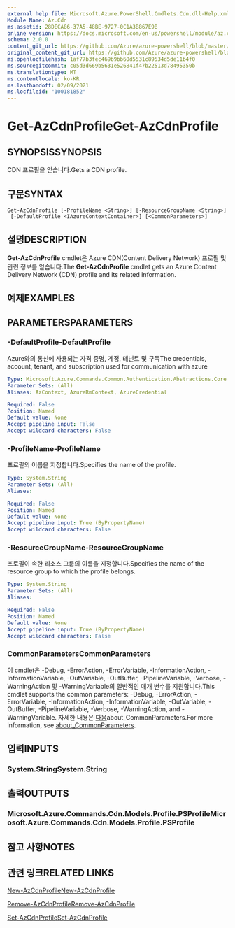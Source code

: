 ```yaml
---
external help file: Microsoft.Azure.PowerShell.Cmdlets.Cdn.dll-Help.xml
Module Name: Az.Cdn
ms.assetid: 28DECA86-37A5-48BE-9727-0C1A3B867E9B
online version: https://docs.microsoft.com/en-us/powershell/module/az.cdn/get-azcdnprofile
schema: 2.0.0
content_git_url: https://github.com/Azure/azure-powershell/blob/master/src/Cdn/Cdn/help/Get-AzCdnProfile.md
original_content_git_url: https://github.com/Azure/azure-powershell/blob/master/src/Cdn/Cdn/help/Get-AzCdnProfile.md
ms.openlocfilehash: 1af77b3fec469b9bb60d5531c89534d5de11b4f0
ms.sourcegitcommit: c05d3d669b5631e526841f47b22513d78495350b
ms.translationtype: MT
ms.contentlocale: ko-KR
ms.lasthandoff: 02/09/2021
ms.locfileid: "100181852"
---
```

# <span data-ttu-id="efe11-101">Get-AzCdnProfile</span><span class="sxs-lookup"><span data-stu-id="efe11-101">Get-AzCdnProfile</span></span>

## <span data-ttu-id="efe11-102">SYNOPSIS</span><span class="sxs-lookup"><span data-stu-id="efe11-102">SYNOPSIS</span></span>
<span data-ttu-id="efe11-103">CDN 프로필을 얻습니다.</span><span class="sxs-lookup"><span data-stu-id="efe11-103">Gets a CDN profile.</span></span>

## <span data-ttu-id="efe11-104">구문</span><span class="sxs-lookup"><span data-stu-id="efe11-104">SYNTAX</span></span>

```
Get-AzCdnProfile [-ProfileName <String>] [-ResourceGroupName <String>]
 [-DefaultProfile <IAzureContextContainer>] [<CommonParameters>]
```

## <span data-ttu-id="efe11-105">설명</span><span class="sxs-lookup"><span data-stu-id="efe11-105">DESCRIPTION</span></span>
<span data-ttu-id="efe11-106">**Get-AzCdnProfile** cmdlet은 Azure CDN(Content Delivery Network) 프로필 및 관련 정보를 얻습니다.</span><span class="sxs-lookup"><span data-stu-id="efe11-106">The **Get-AzCdnProfile** cmdlet gets an Azure Content Delivery Network (CDN) profile and its related information.</span></span>

## <span data-ttu-id="efe11-107">예제</span><span class="sxs-lookup"><span data-stu-id="efe11-107">EXAMPLES</span></span>

## <span data-ttu-id="efe11-108">PARAMETERS</span><span class="sxs-lookup"><span data-stu-id="efe11-108">PARAMETERS</span></span>

### <span data-ttu-id="efe11-109">-DefaultProfile</span><span class="sxs-lookup"><span data-stu-id="efe11-109">-DefaultProfile</span></span>
<span data-ttu-id="efe11-110">Azure와의 통신에 사용되는 자격 증명, 계정, 테넌트 및 구독</span><span class="sxs-lookup"><span data-stu-id="efe11-110">The credentials, account, tenant, and subscription used for communication with azure</span></span>

```yaml
Type: Microsoft.Azure.Commands.Common.Authentication.Abstractions.Core.IAzureContextContainer
Parameter Sets: (All)
Aliases: AzContext, AzureRmContext, AzureCredential

Required: False
Position: Named
Default value: None
Accept pipeline input: False
Accept wildcard characters: False
```

### <span data-ttu-id="efe11-111">-ProfileName</span><span class="sxs-lookup"><span data-stu-id="efe11-111">-ProfileName</span></span>
<span data-ttu-id="efe11-112">프로필의 이름을 지정합니다.</span><span class="sxs-lookup"><span data-stu-id="efe11-112">Specifies the name of the profile.</span></span>

```yaml
Type: System.String
Parameter Sets: (All)
Aliases:

Required: False
Position: Named
Default value: None
Accept pipeline input: True (ByPropertyName)
Accept wildcard characters: False
```

### <span data-ttu-id="efe11-113">-ResourceGroupName</span><span class="sxs-lookup"><span data-stu-id="efe11-113">-ResourceGroupName</span></span>
<span data-ttu-id="efe11-114">프로필이 속한 리소스 그룹의 이름을 지정합니다.</span><span class="sxs-lookup"><span data-stu-id="efe11-114">Specifies the name of the resource group to which the profile belongs.</span></span>

```yaml
Type: System.String
Parameter Sets: (All)
Aliases:

Required: False
Position: Named
Default value: None
Accept pipeline input: True (ByPropertyName)
Accept wildcard characters: False
```

### <span data-ttu-id="efe11-115">CommonParameters</span><span class="sxs-lookup"><span data-stu-id="efe11-115">CommonParameters</span></span>
<span data-ttu-id="efe11-116">이 cmdlet은 -Debug, -ErrorAction, -ErrorVariable, -InformationAction, -InformationVariable, -OutVariable, -OutBuffer, -PipelineVariable, -Verbose, -WarningAction 및 -WarningVariable의 일반적인 매개 변수를 지원합니다.</span><span class="sxs-lookup"><span data-stu-id="efe11-116">This cmdlet supports the common parameters: -Debug, -ErrorAction, -ErrorVariable, -InformationAction, -InformationVariable, -OutVariable, -OutBuffer, -PipelineVariable, -Verbose, -WarningAction, and -WarningVariable.</span></span> <span data-ttu-id="efe11-117">자세한 내용은 [다음](http://go.microsoft.com/fwlink/?LinkID=113216)about_CommonParameters.</span><span class="sxs-lookup"><span data-stu-id="efe11-117">For more information, see [about_CommonParameters](http://go.microsoft.com/fwlink/?LinkID=113216).</span></span>

## <span data-ttu-id="efe11-118">입력</span><span class="sxs-lookup"><span data-stu-id="efe11-118">INPUTS</span></span>

### <span data-ttu-id="efe11-119">System.String</span><span class="sxs-lookup"><span data-stu-id="efe11-119">System.String</span></span>

## <span data-ttu-id="efe11-120">출력</span><span class="sxs-lookup"><span data-stu-id="efe11-120">OUTPUTS</span></span>

### <span data-ttu-id="efe11-121">Microsoft.Azure.Commands.Cdn.Models.Profile.PSProfile</span><span class="sxs-lookup"><span data-stu-id="efe11-121">Microsoft.Azure.Commands.Cdn.Models.Profile.PSProfile</span></span>

## <span data-ttu-id="efe11-122">참고 사항</span><span class="sxs-lookup"><span data-stu-id="efe11-122">NOTES</span></span>

## <span data-ttu-id="efe11-123">관련 링크</span><span class="sxs-lookup"><span data-stu-id="efe11-123">RELATED LINKS</span></span>

[<span data-ttu-id="efe11-124">New-AzCdnProfile</span><span class="sxs-lookup"><span data-stu-id="efe11-124">New-AzCdnProfile</span></span>](./New-AzCdnProfile.md)

[<span data-ttu-id="efe11-125">Remove-AzCdnProfile</span><span class="sxs-lookup"><span data-stu-id="efe11-125">Remove-AzCdnProfile</span></span>](./Remove-AzCdnProfile.md)

[<span data-ttu-id="efe11-126">Set-AzCdnProfile</span><span class="sxs-lookup"><span data-stu-id="efe11-126">Set-AzCdnProfile</span></span>](./Set-AzCdnProfile.md)


